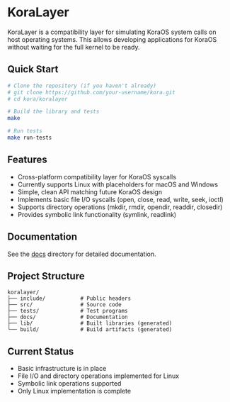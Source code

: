 # KoraLayer

KoraLayer is a compatibility layer for simulating KoraOS system calls on host operating systems. This allows developing applications for KoraOS without waiting for the full kernel to be ready.

## Quick Start

```bash
# Clone the repository (if you haven't already)
# git clone https://github.com/your-username/kora.git
# cd kora/koralayer

# Build the library and tests
make

# Run tests
make run-tests
```

## Features

- Cross-platform compatibility layer for KoraOS syscalls
- Currently supports Linux with placeholders for macOS and Windows
- Simple, clean API matching future KoraOS design
- Implements basic file I/O syscalls (open, close, read, write, seek, ioctl)
- Supports directory operations (mkdir, rmdir, opendir, readdir, closedir)
- Provides symbolic link functionality (symlink, readlink)

## Documentation

See the [docs](docs/) directory for detailed documentation.

## Project Structure

```
koralayer/
├── include/           # Public headers
├── src/               # Source code
├── tests/             # Test programs
├── docs/              # Documentation
├── lib/               # Built libraries (generated)
└── build/             # Build artifacts (generated)
```

## Current Status

- Basic infrastructure is in place
- File I/O and directory operations implemented for Linux
- Symbolic link operations supported
- Only Linux implementation is complete 